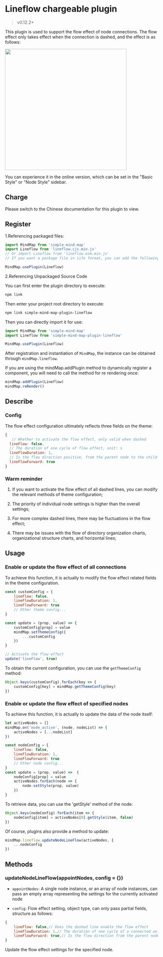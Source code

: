 # Lineflow chargeable plugin

> v0.12.2+

This plugin is used to support the flow effect of node connections. The flow effect only takes effect when the connection is dashed, and the effect is as follows:

<img src="../../assets/img/lineflow.gif" style="width: 400px" />

You can experience it in the online version, which can be set in the "Basic Style" or "Node Style" sidebar.

## Charge

Please switch to the Chinese documentation for this plugin to view.

## Register

1.Referencing packaged files:

```js
import MindMap from 'simple-mind-map'
import Lineflow from 'lineflow.cjs.min.js'
// Or import Lineflow from 'lineflow.esm.min.js'
// If you want a package file in iife format, you can add the following in the build command of the package.json plugin: esbuild ./index.js --bundle --minify --external:buffer --format=iife --outfile=./dist/xxx.iife.min.js --global-name=xxx, Then execute npm run build again to generate

MindMap.usePlugin(Lineflow)
```

2.Referencing Unpackaged Source Code

You can first enter the plugin directory to execute:

```bash
npm link
```

Then enter your project root directory to execute:

```bash
npm link simple-mind-map-plugin-lineflow
```

Then you can directly import it for use:

```js
import MindMap from 'simple-mind-map'
import Lineflow from 'simple-mind-map-plugin-lineflow'

MindMap.usePlugin(Lineflow)
```

After registration and instantiation of `MindMap`, the instance can be obtained through `mindMap.lineflow`.

If you are using the mindMap.addPlugin method to dynamically register a component, you will need to call the method for re rendering once:

```js
mindMap.addPlugin(Lineflow)
mindMap.reRender()
```

## Describe

### Config

The flow effect configuration ultimately reflects three fields on the theme:

```js
{
   // Whether to activate the flow effect, only valid when dashed
  lineFlow: false,
  // The duration of one cycle of flow effect, unit: s
  lineFlowDuration: 1,
  // Is the flow direction positive, from the parent node to the child node
  lineFlowForward: true
}
```

### Warm reminder

1. If you want to activate the flow effect of all dashed lines, you can modify the relevant methods of theme configuration;

2. The priority of individual node settings is higher than the overall settings;

3. For more complex dashed lines, there may be fluctuations in the flow effect;

4. There may be issues with the flow of directory organization charts, organizational structure charts, and horizontal lines;

## Usage

### Enable or update the flow effect of all connections

To achieve this function, it is actually to modify the flow effect related fields in the theme configuration.

```js
const customConfig = {
    lineFlow: false,
    lineFlowDuration: 1,
    lineFlowForward: true
    // Other theme config...
}

const update = (prop, value) => {
    customConfig[prop] = value
    mindMap.setThemeConfig({
        ...customConfig
    })
}

// Activate the flow effect
update('lineFlow', true)
```

To obtain the current configuration, you can use the `getThemeConfig` method:

```js
Object.keys(customConfig).forEach(key => {
    customConfig[key] = mindMap.getThemeConfig(key)
})
```

### Enable or update the flow effect of specified nodes

To achieve this function, it is actually to update the data of the node itself:

```js
let activeNodes = []
mindMap.on('node_active', (node, nodeList) => {
    activeNodes = [...nodeList]
})

const nodeConfig = {
    lineFlow: false,
    lineFlowDuration: 1,
    lineFlowForward: true
    // Other node config...
}
const update = (prop, value) =>  {
    nodeConfig[prop] = value
    activeNodes.forEach(node => {
        node.setStyle(prop, value)
    })
}
```

To retrieve data, you can use the 'getStyle' method of the node:

```js
Object.keys(nodeConfig).forEach(item => {
    nodeConfig[item] = activeNodes[0].getStyle(item, false)
})
```

Of course, plugins also provide a method to update:

```js
mindMap.lineflow.updateNodeLineFlow(activeNodes, {
    ...nodeConfig
})
```

## Methods

### updateNodeLineFlow(appointNodes, config = {})

- `appointNodes`: A single node instance, or an array of node instances, can pass an empty array representing the settings for the currently activated node

- `config`: Flow effect setting, object type, can only pass partial fields, structure as follows:

```js
{
    lineFlow: false,// Does the dashed line enable the flow effect
    lineFlowDuration: 1,// The duration of one cycle of a connected animation, unit: s
    lineFlowForward: true,// Is the flow direction from the parent node to the child node
}
```

Update the flow effect settings for the specified node.